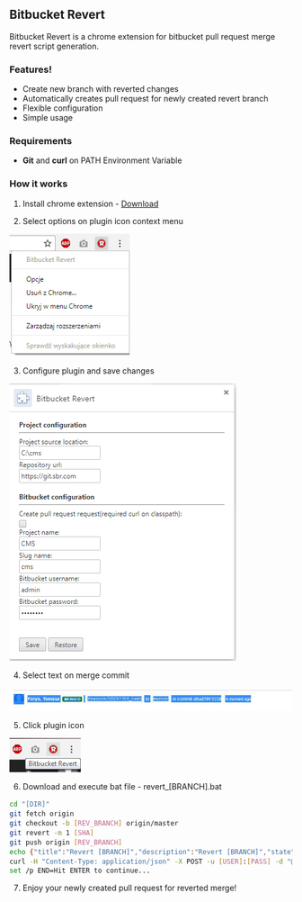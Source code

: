 ## Bitbucket Revert

Bitbucket Revert is a chrome extension for bitbucket pull request merge revert script generation.

### Features!

  - Create new branch with reverted changes
  - Automatically creates pull request for newly created revert branch
  - Flexible configuration
  - Simple usage

### Requirements
 - **Git** and **curl** on PATH Environment Variable 
  
### How it works

1) Install chrome extension - [Download]

2) Select options on plugin icon context menu

[![N|Solid](https://github.com/infoShare/BitbucketRevert/blob/master/Screens/options.png)](https://github.com/infoShare/BitbucketRevert)

3) Configure plugin and save changes

[![N|Solid](https://github.com/infoShare/BitbucketRevert/blob/master/Screens/config.png)](https://github.com/infoShare/BitbucketRevert)

4) Select text on merge commit

[![N|Solid](https://github.com/infoShare/BitbucketRevert/blob/master/Screens/merge.jpg)](https://github.com/infoShare/BitbucketRevert)

5) Click plugin icon

[![N|Solid](https://github.com/infoShare/BitbucketRevert/blob/master/Screens/icon.png)](https://github.com/infoShare/BitbucketRevert)

6) Download and execute bat file - revert_[BRANCH].bat

```sh
cd "[DIR]"
git fetch origin
git checkout -b [REV_BRANCH] origin/master
git revert -m 1 [SHA]
git push origin [REV_BRANCH]
echo {"title":"Revert [BRANCH]","description":"Revert [BRANCH]","state":"OPEN","open":true,"closed":false,"fromRef":{"id":"refs/heads/[REV_BRANCH]","repository":{"slug":"[SLUG]","name":null,"project":{"key":"[PROJECT]"}}},"toRef":{"id":"refs/heads/master","repository":{"slug":"[SLUG]","name":null,"project":{"key":"[PROJECT]"}}},"locked":false,"links":{"self":[null]}} > req.json
curl -H "Content-Type: application/json" -X POST -u [USER]:[PASS] -d "@req.json" [REPO]/rest/api/1.0/projects/[PROJECT]/repos/[SLUG]/pull-requests
set /p END=Hit ENTER to continue...
```

7) Enjoy your newly created pull request for reverted merge!

 [Download]: <https://github.com/infoShare/BitbucketRevert/raw/master/Bitbucket%20Revert.crx>